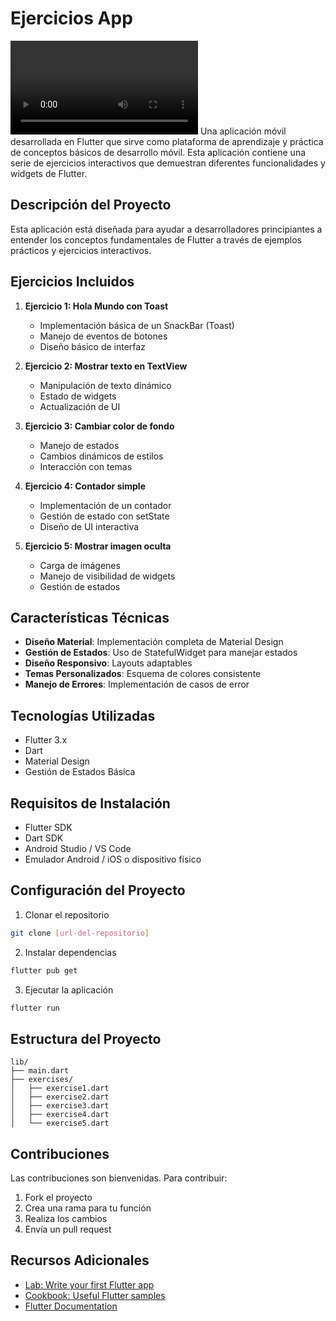 # Ejercicios App

<video controls src="images/InShot_20251023_100959352.mp4" title=""></video>
Una aplicación móvil desarrollada en Flutter que sirve como plataforma de aprendizaje y práctica de conceptos básicos de desarrollo móvil. Esta aplicación contiene una serie de ejercicios interactivos que demuestran diferentes funcionalidades y widgets de Flutter.

## Descripción del Proyecto

Esta aplicación está diseñada para ayudar a desarrolladores principiantes a entender los conceptos fundamentales de Flutter a través de ejemplos prácticos y ejercicios interactivos.

## Ejercicios Incluidos

1. **Ejercicio 1: Hola Mundo con Toast**
   - Implementación básica de un SnackBar (Toast)
   - Manejo de eventos de botones
   - Diseño básico de interfaz

2. **Ejercicio 2: Mostrar texto en TextView**
   - Manipulación de texto dinámico
   - Estado de widgets
   - Actualización de UI

3. **Ejercicio 3: Cambiar color de fondo**
   - Manejo de estados
   - Cambios dinámicos de estilos
   - Interacción con temas

4. **Ejercicio 4: Contador simple**
   - Implementación de un contador
   - Gestión de estado con setState
   - Diseño de UI interactiva

5. **Ejercicio 5: Mostrar imagen oculta**
   - Carga de imágenes
   - Manejo de visibilidad de widgets
   - Gestión de estados

## Características Técnicas

- **Diseño Material**: Implementación completa de Material Design
- **Gestión de Estados**: Uso de StatefulWidget para manejar estados
- **Diseño Responsivo**: Layouts adaptables
- **Temas Personalizados**: Esquema de colores consistente
- **Manejo de Errores**: Implementación de casos de error

## Tecnologías Utilizadas

- Flutter 3.x
- Dart
- Material Design
- Gestión de Estados Básica

## Requisitos de Instalación

- Flutter SDK
- Dart SDK
- Android Studio / VS Code
- Emulador Android / iOS o dispositivo físico

## Configuración del Proyecto

1. Clonar el repositorio
```bash
git clone [url-del-repositorio]
```

2. Instalar dependencias
```bash
flutter pub get
```

3. Ejecutar la aplicación
```bash
flutter run
```

## Estructura del Proyecto

```
lib/
├── main.dart
├── exercises/
│   ├── exercise1.dart
│   ├── exercise2.dart
│   ├── exercise3.dart
│   ├── exercise4.dart
│   └── exercise5.dart
```

## Contribuciones

Las contribuciones son bienvenidas. Para contribuir:

1. Fork el proyecto
2. Crea una rama para tu función
3. Realiza los cambios
4. Envía un pull request

## Recursos Adicionales

- [Lab: Write your first Flutter app](https://docs.flutter.dev/get-started/codelab)
- [Cookbook: Useful Flutter samples](https://docs.flutter.dev/cookbook)
- [Flutter Documentation](https://docs.flutter.dev/)


